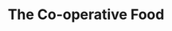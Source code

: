 ---
title: "The Co-operative Food"
url: /burton-on-trent/the-co-operative-food-branston-square/
shop: Lebensmittel
---